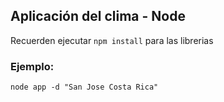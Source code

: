 ## Aplicación del clima - Node


Recuerden ejecutar ```npm install``` para las librerias

### Ejemplo:


```
node app -d "San Jose Costa Rica"
```